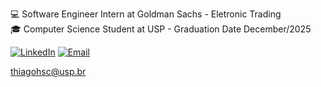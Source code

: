 
💻 Software Engineer Intern at Goldman Sachs - Eletronic Trading  
🎓 Computer Science Student at USP - Graduation Date December/2025

[![LinkedIn](https://img.shields.io/badge/LinkedIn-blue?style=for-the-badge&logo=linkedin&logoColor=white)](https://www.linkedin.com/in/thiagohscardoso/)
[![Email](https://img.shields.io/badge/Email-red?style=for-the-badge&logo=gmail&logoColor=white)](mailto:thiagohsc@usp.br)

thiagohsc@usp.br



